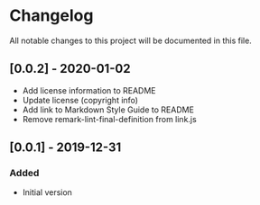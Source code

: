 # Changelog

All notable changes to this project will be documented in this file.

## [0.0.2] - 2020-01-02

- Add license information to README
- Update license (copyright info)
- Add link to Markdown Style Guide to README
- Remove remark-lint-final-definition from link.js

## [0.0.1] - 2019-12-31

### Added

- Initial version
